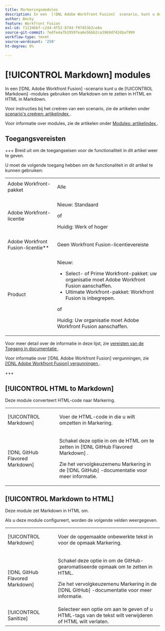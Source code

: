 ```yaml
---
title: Markeringsmodules
description: In een  [!DNL Adobe Workfront Fusion]  scenario, kunt u de modules van de Prijsverhoging gebruiken om Markering in HTML en HTML in Prijsverhoging om te zetten.
author: Becky
feature: Workfront Fusion
exl-id: f1134bbf-c244-4f52-8744-f97453b2ce8a
source-git-commit: 7edfe4a7b19597ea6e56bb2ca3969d742dbaf999
workflow-type: tm+mt
source-wordcount: '259'
ht-degree: 0%

---
```


# [!UICONTROL Markdown] modules

In een [!DNL Adobe Workfront Fusion] -scenario kunt u de [!UICONTROL Markdown] -modules gebruiken om Markdown om te zetten in HTML en HTML in Markdown.

Voor instructies bij het creëren van een scenario, zie de artikelen onder [ scenario&#39;s creëren: artikelindex ](/help/workfront-fusion/create-scenarios/create-scenarios-toc.md).

Voor informatie over modules, zie de artikelen onder [ Modules: artikelindex ](/help/workfront-fusion/references/modules/modules-toc.md).

## Toegangsvereisten

+++ Breid uit om de toegangseisen voor de functionaliteit in dit artikel weer te geven.

U moet de volgende toegang hebben om de functionaliteit in dit artikel te kunnen gebruiken:

<table style="table-layout:auto">
 <col> 
 <col> 
 <tbody> 
  <tr> 
   <td role="rowheader">Adobe Workfront-pakket</td> 
   <td> <p>Alle</p> </td> 
  </tr> 
  <tr data-mc-conditions=""> 
   <td role="rowheader">Adobe Workfront-licentie</td> 
   <td> <p>Nieuw: Standaard</p><p>of</p><p>Huidig: Werk of hoger</p> </td> 
  </tr> 
  <tr> 
   <td role="rowheader">Adobe Workfront Fusion-licentie**</td> 
   <td>
   <p>Geen Workfront Fusion-licentievereiste</p>
   </td> 
  </tr> 
  <tr> 
   <td role="rowheader">Product</td> 
   <td>
   <p>Nieuw:</p> <ul><li>Select- of Prime Workfront-pakket: uw organisatie moet Adobe Workfront Fusion aanschaffen.</li><li>Ultimate Workfront-pakket: Workfront Fusion is inbegrepen.</li></ul>
   <p>of</p>
   <p>Huidig: Uw organisatie moet Adobe Workfront Fusion aanschaffen.</p>
   </td> 
  </tr>
 </tbody> 
</table>

Voor meer detail over de informatie in deze lijst, zie [ vereisten van de Toegang in documentatie ](/help/workfront-fusion/references/licenses-and-roles/access-level-requirements-in-documentation.md).

Voor informatie over [!DNL Adobe Workfront Fusion] vergunningen, zie [[!DNL Adobe Workfront Fusion]  vergunningen ](/help/workfront-fusion/set-up-and-manage-workfront-fusion/licensing-operations-overview/license-automation-vs-integration.md).

+++

## [!UICONTROL HTML to Markdown]

Deze module converteert HTML-code naar Markering.

<table style="table-layout:auto"> 
 <col> 
 <col> 
 <tbody> 
  <tr> 
   <td role="rowheader">[!UICONTROL Markdown]</td> 
   <td> <p>Voer de HTML-code in die u wilt omzetten in Markering.</p> </td> 
  </tr> 
  <tr> 
   <td role="rowheader">[!DNL GitHub Flavored Markdown] </td> 
   <td> <p>Schakel deze optie in om de HTML om te zetten in [!DNL GitHub Flavored Markdown] .</p> <p>Zie het vervolgkeuzemenu Markering in de [!DNL GitHub] -documentatie voor meer informatie.</p> </td> 
  </tr> 
 </tbody> 
</table>

## [!UICONTROL Markdown to HTML]

Deze module zet Markdown in HTML om.

Als u deze module configureert, worden de volgende velden weergegeven.

<table style="table-layout:auto"> 
 <col> 
 <col> 
 <tbody> 
  <tr> 
   <td role="rowheader">[!UICONTROL Markdown]</td> 
   <td> <p>Voer de opgemaakte onbewerkte tekst in voor de opmaak Markering.</p> </td> 
  </tr> 
  <tr> 
   <td role="rowheader">[!DNL GitHub Flavored Markdown] </td> 
   <td> <p>Schakel deze optie in om de GitHub-gearomatiseerde opmaak om te zetten in HTML.</p> <p>Zie het vervolgkeuzemenu Markering in de [!DNL GitHub] -documentatie voor meer informatie.</p> </td> 
  </tr> 
  <tr> 
   <td role="rowheader">[!UICONTROL Sanitize]</td> 
   <td>Selecteer een optie om aan te geven of u HTML-tags van de tekst wilt verwijderen of HTML wilt verlaten.</td> 
  </tr> 
 </tbody> 
</table>
